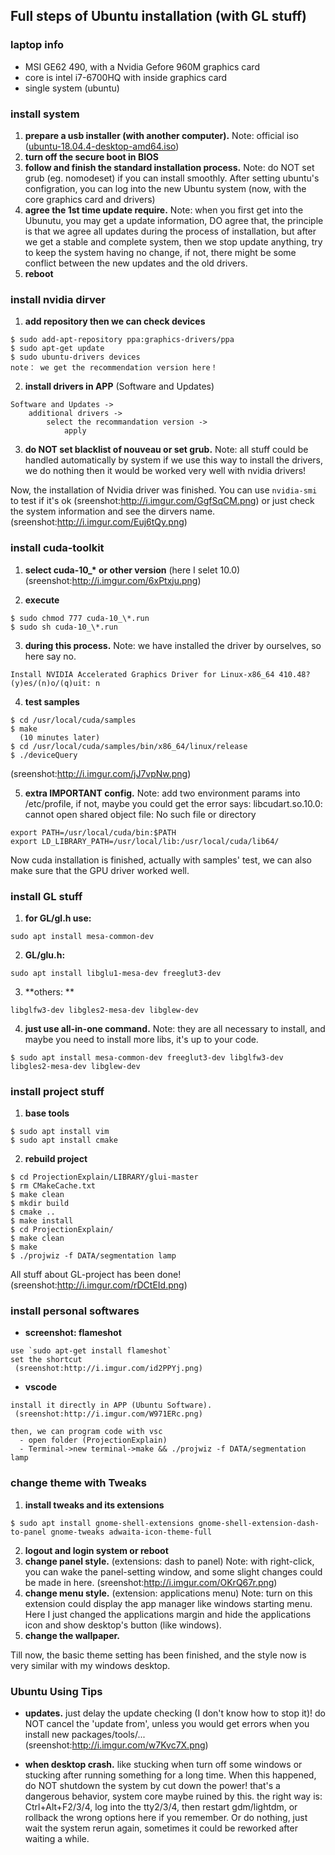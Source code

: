 ## Full steps of Ubuntu installation (with GL stuff)

### laptop info

- MSI GE62 490, with a Nvidia Gefore 960M graphics card
- core is intel i7-6700HQ with inside graphics card
- single system (ubuntu)

### install system

1. **prepare a usb installer (with another computer).** Note: official iso ([ubuntu-18.04.4-desktop-amd64.iso](https://releases.ubuntu.com/18.04/ubuntu-18.04.4-desktop-amd64.iso))
2. **turn off the secure boot in BIOS**
3. **follow and finish the standard installation process.** Note: do NOT set grub (eg. nomodeset) if you can install smoothly. After setting ubuntu's configration, you can log into the new Ubuntu system (now, with the core graphics card and drivers)
4. **agree the 1st time update require.** Note: when you first get into the Ubunutu, you may get a update information, DO agree that, the principle is that we agree all updates during the process of installation, but after we get a stable and complete system, then we stop update anything, try to keep the system having no change, if not, there might be some conflict between the new updates and the old drivers. 
5. **reboot**

### install nvidia dirver
 
1. **add repository then we can check devices**

```
$ sudo add-apt-repository ppa:graphics-drivers/ppa
$ sudo apt-get update
$ sudo ubuntu-drivers devices
note： we get the recommendation version here！
```

2. **install drivers in APP** (Software and Updates)

```
Software and Updates ->
    additional drivers ->
        select the recommandation version ->
            apply
```

3. **do NOT set blacklist of nouveau or set grub.** Note: all stuff could be handled automatically by system if we use this way to install the drivers, we do nothing then it would be worked very well with nvidia drivers!


Now, the installation of Nvidia driver was finished. You can use `nvidia-smi` to test if it's ok (sreenshot:http://i.imgur.com/GgfSqCM.png) or just check the system information and see the dirvers name. (sreenshot:http://i.imgur.com/Euj6tQy.png)
 
### install cuda-toolkit

1. **select cuda-10_\* or other version** (here I selet 10.0)
 (sreenshot:http://i.imgur.com/6xPtxju.png)

2. **execute**

```
$ sudo chmod 777 cuda-10_\*.run
$ sudo sh cuda-10_\*.run
```

3. **during this process.** Note: we have installed the driver by ourselves, so here say no. 

```
Install NVIDIA Accelerated Graphics Driver for Linux-x86_64 410.48?
(y)es/(n)o/(q)uit: n
```

4. **test samples**
 
```
$ cd /usr/local/cuda/samples
$ make
  (10 minutes later)
$ cd /usr/local/cuda/samples/bin/x86_64/linux/release
$ ./deviceQuery
```

(sreenshot:http://i.imgur.com/jJ7vpNw.png)
 
5. **extra IMPORTANT config.** Note: add two environment params into /etc/profile, if not, maybe you could get the error says: libcudart.so.10.0: cannot open shared object file: No such file or directory

```
export PATH=/usr/local/cuda/bin:$PATH 
export LD_LIBRARY_PATH=/usr/local/lib:/usr/local/cuda/lib64/
```
 
Now cuda installation is finished, actually with samples' test, we can also make sure that the GPU driver worked well.

### install GL stuff

1. **for GL/gl.h use:**

```
sudo apt install mesa-common-dev
```

2. **GL/glu.h:**

```
sudo apt install libglu1-mesa-dev freeglut3-dev
```

3. **others: **

```
libglfw3-dev libgles2-mesa-dev libglew-dev 
```

4. **just use all-in-one command.** Note: they are all necessary to install, and maybe you need to install more libs, it's up to your code.

```
$ sudo apt install mesa-common-dev freeglut3-dev libglfw3-dev libgles2-mesa-dev libglew-dev 
```

### install project stuff

1. **base tools**

```
$ sudo apt install vim
$ sudo apt install cmake
```

2. **rebuild project**

```
$ cd ProjectionExplain/LIBRARY/glui-master
$ rm CMakeCache.txt
$ make clean
$ mkdir build
$ cmake ..
$ make install
$ cd ProjectionExplain/
$ make clean
$ make 
$ ./projwiz -f DATA/segmentation lamp
```

All stuff about GL-project has been done!
 (sreenshot:http://i.imgur.com/rDCtEId.png)

### install personal softwares

- **screenshot: flameshot**

```
use `sudo apt-get install flameshot`
set the shortcut
 (sreenshot:http://i.imgur.com/id2PPYj.png)
```

- **vscode**

```
install it directly in APP (Ubuntu Software).
 (sreenshot:http://i.imgur.com/W971ERc.png)

then, we can program code with vsc
  - open folder (ProjectionExplain)
  - Terminal->new terminal->make && ./projwiz -f DATA/segmentation lamp
```

### change theme with Tweaks

1. **install tweaks and its extensions**

```
$ sudo apt install gnome-shell-extensions gnome-shell-extension-dash-to-panel gnome-tweaks adwaita-icon-theme-full
```

2. **logout and login system or reboot**
3. **change panel style.** (extensions: dash to panel) Note: with right-click, you can wake the panel-setting window, and some slight changes could be made in here.
 (sreenshot:http://i.imgur.com/OKrQ67r.png)
4. **change menu style.** (extension: applications menu) Note: turn on this extension could display the app manager like windows starting menu. Here I just changed the applications margin and hide the applications icon and show desktop's button (like windows).
5. **change the wallpaper.**

Till now, the basic theme setting has been finished, and the style now is very similar with my windows desktop. 




### Ubuntu Using Tips

- **updates.** just delay the update checking (I don't know how to stop it)! do NOT cancel the 'update from', unless you would get errors when you install new packages/tools/...
 (sreenshot:http://i.imgur.com/w7Kvc7X.png)

- **when desktop crash.** like stucking when turn off some windows or stucking after running something for a long time. When this happened, do NOT shutdown the system by cut down the power! that's a dangerous behavior, system core maybe ruined by this.
the right way is: Ctrl+Alt+F2/3/4, log into the tty2/3/4, then restart gdm/lightdm, or rollback the wrong options here if you remember. Or do nothing, just wait the system rerun again, sometimes it could be reworked after waiting a while.












